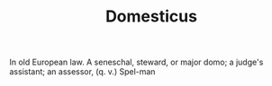 ---
title: Domesticus
letter: D
permalink: "/definitions/bld-domesticus.html"
body: In old European law. A seneschal, steward, or major domo; a judge's assistant;
  an assessor, (q. v.) Spel-man
published_at: '2018-07-07'
source: Black's Law Dictionary 2nd Ed (1910)
layout: post
---